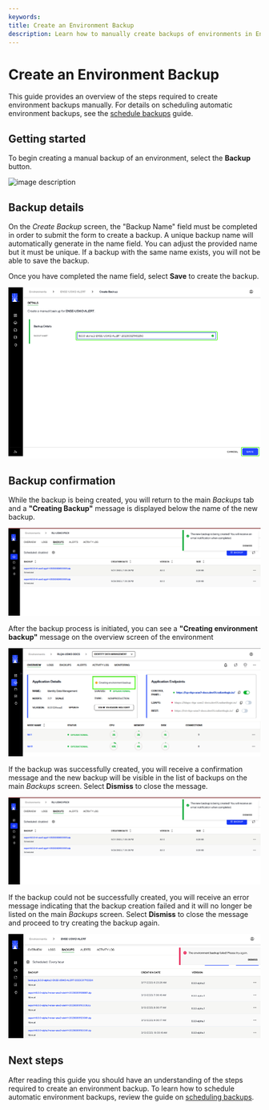 ```yaml
---
keywords:
title: Create an Environment Backup
description: Learn how to manually create backups of environments in Environment Operations Center.
---
```

# Create an Environment Backup

This guide provides an overview of the steps required to create environment backups manually. For details on scheduling automatic environment backups, see the [schedule backups](schedule-backup.md) guide.

## Getting started

To begin creating a manual backup of an environment, select the **Backup** button.

![image description](images/backups-schedule-button-new.png)

## Backup details

On the *Create Backup* screen, the "Backup Name" field must be completed in order to submit the form to create a backup. A unique backup name will automatically generate in the name field. You can adjust the provided name but it must be unique. If a backup with the same name exists, you will not be able to save the backup.

Once you have completed the name field, select **Save** to create the backup.

![image description](Media/backup-name.png)

## Backup confirmation

While the backup is being created, you will return to the main *Backups* tab and a **"Creating Backup"** message is displayed below the name of the new backup.

![image description](Media/backup-success.png)

After the backup process is initiated, you can see a **"Creating environment backup"** message on the overview screen of the environment

![image description](Media/backup-success-message.png)

If the backup was successfully created, you will receive a confirmation message and the new backup will be visible in the list of backups on the main *Backups* screen. Select **Dismiss** to close the message.

![image description](Media/backup-success.png)

If the backup could not be successfully created, you will receive an error message indicating that the backup creation failed and it will no longer be listed on the main *Backups* screen. Select **Dismiss** to close the message and proceed to try creating the backup again.

![image description](Media/backup-failure.png)

## Next steps

After reading this guide you should have an understanding of the steps required to create an environment backup. To learn how to schedule automatic environment backups, review the guide on [scheduling backups](schedule-backup.md).
